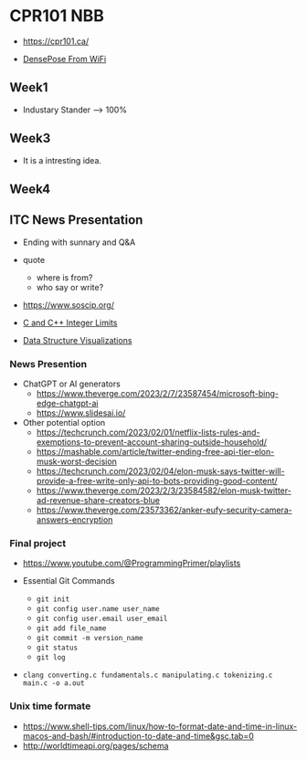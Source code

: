 # CPR101 NBB

- https://cpr101.ca/

- [DensePose From WiFi](https://arxiv.org/abs/2301.00250)

## Week1

- Industary Stander --> 100%

## Week3

- It is a intresting idea.

## Week4

## ITC News Presentation

- Ending with sunnary and Q&A
- quote
  - where is from?
  - who say or write?
  
- https://www.soscip.org/

- [C and C++ Integer Limits](https://learn.microsoft.com/en-us/cpp/c-language/cpp-integer-limits)
- [Data Structure Visualizations](https://www.cs.usfca.edu/~galles/visualization/Algorithms.html)

### News Presention

- ChatGPT or AI generators
  - https://www.theverge.com/2023/2/7/23587454/microsoft-bing-edge-chatgpt-ai
  - https://www.slidesai.io/
- Other potential option
  - https://techcrunch.com/2023/02/01/netflix-lists-rules-and-exemptions-to-prevent-account-sharing-outside-household/
  - https://mashable.com/article/twitter-ending-free-api-tier-elon-musk-worst-decision
  - https://techcrunch.com/2023/02/04/elon-musk-says-twitter-will-provide-a-free-write-only-api-to-bots-providing-good-content/
  - https://www.theverge.com/2023/2/3/23584582/elon-musk-twitter-ad-revenue-share-creators-blue
  - https://www.theverge.com/23573362/anker-eufy-security-camera-answers-encryption

### Final project

- https://www.youtube.com/@ProgrammingPrimer/playlists
- Essential Git Commands
  - `git init`
  - `git config user.name user_name `
  - `git config user.email user_email `
  - `git add file_name`
  - `git commit -m version_name`
  - `git status`
  - `git log`

- `clang converting.c fundamentals.c manipulating.c tokenizing.c main.c -o a.out`

### Unix time formate

- https://www.shell-tips.com/linux/how-to-format-date-and-time-in-linux-macos-and-bash/#introduction-to-date-and-time&gsc.tab=0
- http://worldtimeapi.org/pages/schema